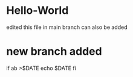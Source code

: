# Hello-World
edited this file in main
branch can also be added
# new branch added
if ab >$DATE
  echo $DATE
fi
